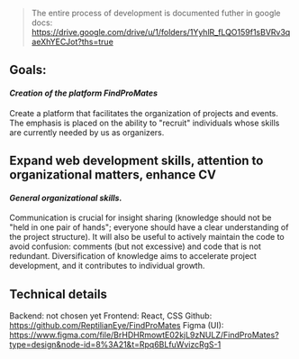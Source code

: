 
>The entire process of development is documented futher in google docs:
>https://drive.google.com/drive/u/1/folders/1YyhlR_fLQO159f1sBVRv3qaeXhYECJot?ths=true

## Goals: 
#### *Creation of the platform FindProMates*
Create a platform that facilitates the organization of projects and events. The emphasis is placed on the ability to "recruit" individuals whose skills are currently needed by us as organizers.

## Expand web development skills, attention to organizational matters, enhance CV
#### *General organizational skills.* 
Communication is crucial for insight sharing (knowledge should not be "held in one pair of hands"; everyone should have a clear understanding of the project structure). It will also be useful to actively maintain the code to avoid confusion: comments (but not excessive) and code that is not redundant. Diversification of knowledge aims to accelerate project development, and it contributes to individual growth.

## Technical details
Backend: not chosen yet
Frontend: React, CSS
Github: https://github.com/ReptilianEye/FindProMates
Figma (UI): https://www.figma.com/file/BrHDHRmowtE02kjL9zNULZ/FindProMates?type=design&node-id=8%3A21&t=Rpq6BLfuWvizcRgS-1
